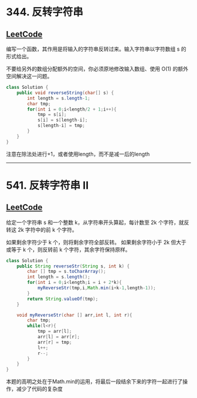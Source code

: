 # 344. 反转字符串

## [LeetCode](https://leetcode-cn.com/problems/reverse-string/)

编写一个函数，其作用是将输入的字符串反转过来。输入字符串以字符数组 s 的形式给出。

不要给另外的数组分配额外的空间，你必须原地修改输入数组、使用 O(1) 的额外空间解决这一问题。

```java
class Solution {
    public void reverseString(char[] s) {
        int length = s.length-1;
        char tmp;
        for(int i = 0;i<length/2 + 1;i++){
            tmp = s[i];
            s[i] = s[length-i];
            s[length-i] = tmp;
        }
    }
}
```

注意在除法处进行+1，或者使用length，而不是减一后的length

---

# 541. 反转字符串 II

## [LeetCode](https://leetcode-cn.com/problems/reverse-string-ii/)

给定一个字符串 s 和一个整数 k，从字符串开头算起，每计数至 2k 个字符，就反转这 2k 字符中的前 k 个字符。

如果剩余字符少于 k 个，则将剩余字符全部反转。
如果剩余字符小于 2k 但大于或等于 k 个，则反转前 k 个字符，其余字符保持原样。

```java
class Solution {
    public String reverseStr(String s, int k) {
        char [] tmp = s.toCharArray();
        int length = s.length();
        for(int i = 0;i<length;i = i + 2*k){
            myReverseStr(tmp,i,Math.min(i+k-1,length-1));
        }
        return String.valueOf(tmp);
    }

    void myReverseStr(char [] arr,int l, int r){
        char tmp;
        while(l<r){
            tmp = arr[l];
            arr[l] = arr[r];
            arr[r] = tmp;
            l++;
            r--;
        }
    }
}
```

本题的高明之处在于Math.min的运用，将最后一段结余下来的字符一起进行了操作，减少了代码的复杂度